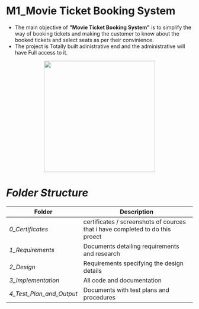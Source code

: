 # M1_Movie Ticket Booking System
- The main objective of **"Movie Ticket Booking System"** is to simplify the way of booking tickets and making the customer to know about the booked tickets and select seats as per their convinience. 
- The project is Totally built adinistrative end and the administrative will have Full access to it.

<p align="center">
  <img 
    width="300"
    height="300"
    src="(https://github.com/UVishnuPrasad/M1_Movie_Ticket_booking_system/blob/main/1_Requirements/readme.png)"
  >
</p>

# *Folder Structure*

|Folder| Description|
|------|----------|
|*0_Certificates*|certificates / screenshots of cources that i have completed to do this proect|
|*1_Requirements*	|Documents detailing requirements and research|
|*2_Design*|Requirements specifying the design details
|*3_Implementation*|	All code and documentation
|*4_Test_Plan_and_Output*|Documents with test plans and procedures|

